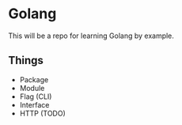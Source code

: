 # Golang

This will be a repo for learning Golang by example.

## Things

- Package
- Module
- Flag (CLI)
- Interface
- HTTP (TODO)